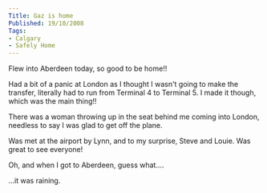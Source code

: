 ```yaml
---
Title: Gaz is home
Published: 19/10/2008
Tags:
- Calgary
- Safely Home
---
```


Flew into Aberdeen today, so good to be home!!

Had a bit of a panic at London as I thought I wasn't going to make the transfer, literally had to run from Terminal 4 to Terminal 5. I made it though, which was the main thing!!

There was a woman throwing up in the seat behind me coming into London, needless to say I was glad to get off the plane.

Was met at the airport by Lynn, and to my surprise, Steve and Louie. Was great to see everyone!

Oh, and when I got to Aberdeen, guess what....

...it was raining.
